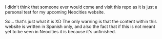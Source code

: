 I didn't think that someone ever would come and visit this repo as it is just a personal test for my upcoming Neocities website.

So... that's just what it is XD 
The only warning is that the content within this website is written in Spanish only, and also the fact that if this is not meant yet to be seen in Neocities it is because it's unfinished.
